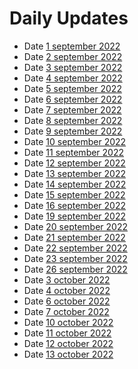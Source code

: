 # Daily Updates 
 
- Date [1 september 2022](https://github.com/Chirayu-SP18/chirayu-intern/tree/main/1%20September%202022)
- Date [2 september 2022](https://github.com/Chirayu-SP18/chirayu-intern/tree/main/2%20September%202022)
- Date [3 september 2022](https://github.com/sp18-interns/chirayu-itern/tree/main/3%20September%202022)
- Date [4 september 2022](https://github.com/sp18-interns/chirayu-itern/tree/main/4%20September%202022)
- Date [5 september 2022](https://github.com/sp18-interns/chirayu-itern/tree/main/5%20September%202022)
- Date [6 september 2022](https://github.com/sp18-interns/chirayu-itern/tree/main/6%20September%202022)
- Date [7 september 2022](https://github.com/sp18-interns/chirayu-itern/tree/main/September%202022/7%20september%202022)
- Date [8 september 2022](https://github.com/sp18-interns/chirayu-itern/tree/main/September%202022/8%20september%202022) 
- Date [9 september 2022](https://github.com/sp18-interns/chirayu-itern/tree/main/September%202022/9%20september%202022)
- Date [10 september 2022](https://github.com/sp18-interns/chirayu-itern/tree/main/September%202022/9%20september%202022)
- Date [11 september 2022](https://github.com/sp18-interns/chirayu-itern/tree/main/September%202022/11%20september%202022)
- Date [12 september 2022](https://github.com/sp18-interns/chirayu-itern/tree/main/September%202022/12%20septemer%202022)
- Date [13 september 2022](https://github.com/sp18-interns/chirayu-itern/tree/main/September%202022/13%20september%202022)
- Date [14 september 2022](https://github.com/sp18-interns/chirayu-itern/tree/main/September%202022/14%20september%202022)
- Date [15 september 2022](https://github.com/sp18-interns/chirayu-itern/tree/main/September%202022/15%20september%202022)
- Date [16 september 2022](https://github.com/sp18-interns/chirayu-itern/tree/main/September%202022/16%20september%202022)
- Date [19 september 2022](https://github.com/sp18-interns/chirayu-itern/tree/main/September%202022/19%20september%202022)
- Date [20 september 2022](https://github.com/sp18-interns/chirayu-itern/tree/main/September%202022/20%20september%202022)
- Date [21 september 2022](https://github.com/sp18-interns/chirayu-itern/tree/main/September%202022/21%20september%202022)
- Date [22 september 2022](https://github.com/sp18-interns/chirayu-itern/tree/main/September%202022/22%20september%202022)
- Date [23 september 2022](https://github.com/sp18-interns/chirayu-itern/tree/main/September%202022/22%20september%202022)
- Date [26 september 2022](https://github.com/sp18-interns/chirayu-itern/tree/main/September%202022/26%20September%202022)
- Date [3 october 2022](https://github.com/sp18-interns/chirayu-itern/tree/main/October%202022/3%20October%202022)
- Date [4 october 2022](https://github.com/sp18-interns/chirayu-itern/tree/main/October%202022/4%20October%202022) 
- Date [6 october 2022](https://github.com/sp18-interns/chirayu-itern/tree/main/October%202022/6%20October%202022)
- Date [7 october 2022](https://github.com/sp18-interns/chirayu-itern/tree/main/October%202022/7%20October%202022)
- Date [10 october 2022](https://github.com/sp18-interns/chirayu-itern/tree/main/October%202022/10%20October%202022)
- Date [11 october 2022](https://github.com/sp18-interns/chirayu-itern/tree/main/October%202022/11%20October%202022)
- Date [12 october 2022](https://github.com/sp18-interns/chirayu-itern/tree/main/October%202022/12%20October%202022)
- Date [13 october 2022](https://github.com/sp18-interns/chirayu-itern/tree/main/October%202022/13%20October%202022)